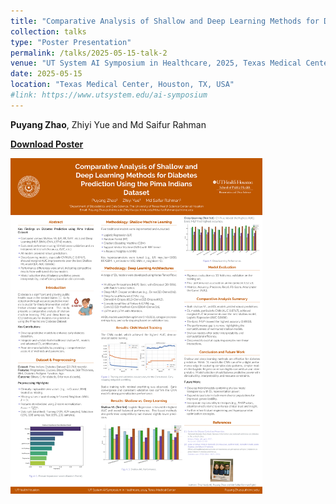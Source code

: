 ```yaml
---
title: "Comparative Analysis of Shallow and Deep Learning Methods for Diabetes Prediction Using the Pima Indians Dataset."
collection: talks
type: "Poster Presentation"
permalink: /talks/2025-05-15-talk-2
venue: "UT System AI Symposium in Healthcare, 2025, Texas Medical Center"
date: 2025-05-15
location: "Texas Medical Center, Houston, TX, USA"
#link: https://www.utsystem.edu/ai-symposium
---
```


**Puyang Zhao**, Zhiyi Yue and Md Saifur Rahman

**[Download Poster](/files/PimaPoster.pdf)**

<div style="display:flex; justify-content:space-between;">
  <img src="/files/PimaPoster.pdf" alt="First Slide of Presentation" style="width:80%;">
</div>
